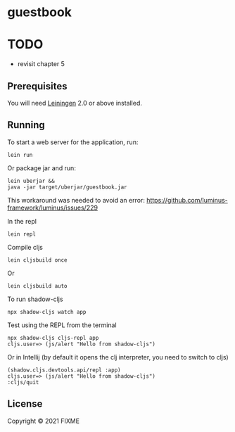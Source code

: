 # guestbook

# TODO

- revisit chapter 5



## Prerequisites

You will need [Leiningen][1] 2.0 or above installed.

[1]: https://github.com/technomancy/leiningen

## Running

To start a web server for the application, run:

    lein run 

Or package jar and run: 
    
    lein uberjar &&
    java -jar target/uberjar/guestbook.jar 

This workaround was needed to avoid an error: https://github.com/luminus-framework/luminus/issues/229


In the repl

    lein repl


Compile cljs

    lein cljsbuild once

Or 

    lein cljsbuild auto


To run shadow-cljs

    npx shadow-cljs watch app

Test using the REPL from the terminal

    npx shadow-cljs cljs-repl app
    cljs.user=> (js/alert "Hello from shadow-cljs")

Or in Intellij (by default it opens the clj interpreter, you need to switch to cljs)

    (shadow.cljs.devtools.api/repl :app)
    cljs.user=> (js/alert "Hello from shadow-cljs")
    :cljs/quit


## License

Copyright © 2021 FIXME
